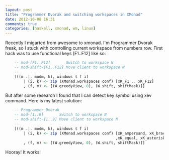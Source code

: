```yaml
---
layout: post
title: "Programmer Dvorak and switching workspaces in XMonad"
date: 2012-10-08 16:31
comments: true
categories: [haskell, xmonad, wm, linux]
---
```

Recently I migarted from awesome to xmonad. I'm Programmer Dvorak freak, so I stuck with controlling current workspace from numbers row. First hack was to use functional keys [F1..F12] like so:

```haskell
    -- mod-[F1..F12]       Switch to workspace N
    -- mod-shift-[F1..F12] Move client to workspace N
    --
    [((m .|. modm, k), windows $ f i)
        | (i, k) <- zip (XMonad.workspaces conf) [xK_F1 .. xK_F12]
        , (f, m) <- [(W.greedyView, 0), (W.shift, shiftMask)]]

```


But after some research I found that I can detect key symbol using xev command. Here is my latest solution:

```haskell
    -- Programmer Dvorak
    -- mod-[1..9]       Switch to workspace N
    -- mod-shift-[1..9] Move client to workspace N
    --
    [((m .|. modm, k), windows $ f i)
        | (i, k) <- zip (XMonad.workspaces conf) [xK_ampersand, xK_bracketleft, xK_braceleft, xK_braceright, xK_parenleft
                                                 ,xK_equal, xK_asterisk, xK_parenright, xK_plus, xK_bracketright, xK_exclam]
        , (f, m) <- [(W.greedyView, 0), (W.shift, shiftMask)]]

```

Hooray! It works!
